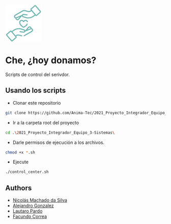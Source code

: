 ![Logo](docs/logo--secondary.svg)

# Che, ¿hoy donamos?

Scripts de control del serivdor.


## Usando los scripts

- Clonar este repositorio

```bash
git clone https://github.com/Anima-Tec/2021_Proyecto_Integrador_Equipo_3-Sistemas
```
- Ir a la carpeta root del proyecto
```bash
cd .\2021_Proyecto_Integrador_Equipo_3-Sistemas\
```

- Darle permisos de ejecución a los archivos. 
```bash
chmod +x *.sh
```
- Ejecute 
```bash
./control_center.sh
```


## Authors

- [Nicolás Machado da Silva](https://www.github.com/nicocadq)
- [Alejandro Gonzalez](https://github.com/alejandroGonGon)
- [Lautaro Pardo](https://github.com/LautaroPardo)
- [Facundo Correa](https://github.com/facorrea700)
